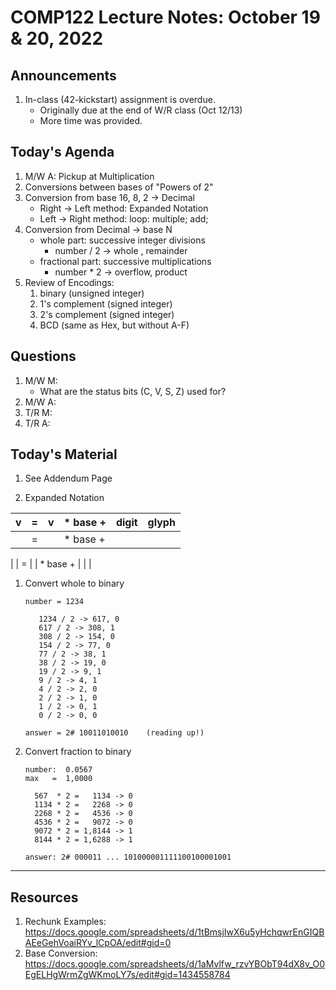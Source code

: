 # COMP122 Lecture Notes: October 19 & 20, 2022

## Announcements
   1. In-class (42-kickstart) assignment is overdue.
      - Originally due at the end of W/R class (Oct 12/13)
      - More time was provided.

## Today's Agenda
   1. M/W A: Pickup at Multiplication
   1. Conversions between bases of "Powers of 2"
   1. Conversion from base 16, 8, 2 -> Decimal
      - Right -> Left method:  Expanded Notation
      - Left -> Right method:  loop: multiple; add;
   1. Conversion from Decimal -> base N
      - whole part: successive integer divisions
        * number / 2 -> whole , remainder
      - fractional part: successive multiplications
        * number * 2 -> overflow, product
   1. Review of Encodings:
      1. binary (unsigned integer)
      1. 1's complement (signed integer)
      1. 2's complement (signed integer)
      1. BCD (same as Hex, but without A-F)


## Questions
   1. M/W M:
      - What are the status bits (C, V, S, Z) used for?
   1. M/W A:
   1. T/R M: 
   1. T/R A: 

## Today's Material

   1. See Addendum Page

   1. Expanded Notation

   | v | = | v | * base + |  digit |  glyph  |
   |---|---|---|----------|--------|---------|
   |   | = |   | * base + |        |         |



   |   | = |   | * base + |        |         |



   1. Convert whole to binary
      ```
      number = 1234

         1234 / 2 -> 617, 0
         617 / 2 -> 308, 1
         308 / 2 -> 154, 0
         154 / 2 -> 77, 0
         77 / 2 -> 38, 1
         38 / 2 -> 19, 0
         19 / 2 -> 9, 1
         9 / 2 -> 4, 1
         4 / 2 -> 2, 0
         2 / 2 -> 1, 0
         1 / 2 -> 0, 1
         0 / 2 -> 0, 0

      answer = 2# 10011010010    (reading up!)
      ```

   1. Convert fraction to binary
      ```
      number:  0.0567
      max   =  1,0000

        567  * 2 =   1134 -> 0
        1134 * 2 =   2268 -> 0
        2268 * 2 =   4536 -> 0
        4536 * 2 =   9072 -> 0
        9072 * 2 = 1,8144 -> 1
        8144 * 2 = 1,6288 -> 1

      answer: 2# 000011 ... 101000001111100100001001
      ```

---
## Resources
   1. Rechunk Examples: https://docs.google.com/spreadsheets/d/1tBmsjIwX6u5yHchqwrEnGIQBAEeGehVoaiRYv_lCpOA/edit#gid=0
   1. Base Conversion: https://docs.google.com/spreadsheets/d/1aMvlfw_rzvYBObT94dX8v_O0EgELHgWrmZgWKmoLY7s/edit#gid=1434558784


